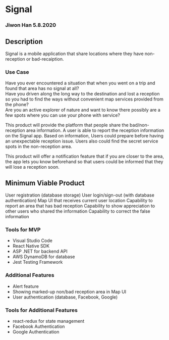 # Signal

### Jiwon Han 5.8.2020

## Description

Signal is a mobile application that share locations where they have non-reception or bad-recaiption.

### Use Case

Have you ever encountered a situation that when you went on a trip and found that area has no signal at all?<br/> 
Have you driven along the long way to the destination and lost a reception so you had to find the ways without convenient map services provided from the phone?<br/> Are you an active explorer of nature and want to know there possibly are a few spots where you can use your phone with service? 

This product will provide the platform that people share the bad/non-reception area information. A user is able to report the reception information on the Signal app. Based on information, Users could prepare before having an unexpectable reception issue. Users also could find the secret service spots in the non-reception area. 

This product will offer a notification feature that if you are closer to the area, the app lets you know beforehand so that users could be informed that they will lose a reception soon.

## Minimum Viable Product

User registration (database storage)
User login/sign-out (with database authentication)
Map UI that receives current user location
Capability to report an area that has bad reception 
Capability to show appreciation to other users who shared the information
Capability to correct the false information

### Tools for MVP

  * Visual Studio Code
  * React Native SDK
  * ASP .NET for backend API
  * AWS DynamoDB for database
  * Jest Testing Framework

### Additional Features

  * Alert feature
  * Showing marked-up non/bad reception area in Map UI 
  * User authentication (database, Facebook, Google)

### Tools for Additional Features

  * react-redux for state management
  * Facebook Authentication
  * Google Authentication

